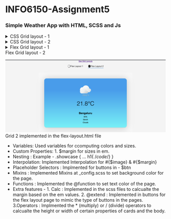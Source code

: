 # INFO6150-Assignment5
### Simple Weather App with HTML, SCSS and Js

<details>
 <summary> CSS Grid layout - 1</summary> 

  ![](./images/readme-images/Readme_Grid1.png)
   </br>
   Grid 1 implemented in the index.html file and 
</details>
<details>
 <summary> CSS Grid layout - 2</summary> 

  ![](./images/readme-images/Readme_Grid2.png)
   </br>
   Grid 2 implemented in the index.html file 
</details>
<details>
 <summary> Flex Grid layout - 1</summary> 

  ![](./images/readme-images/Readme_flex2.png)
   </br>
 Grid 1 implemented in the flex-layout.html file and 
</details>
 <summary> Flex Grid layout - 2</summary> 

  ![](./images/readme-images/Readme_flex2.png)
   </br>
   Grid 2 implemented in the flex-layout.html file  
</details>

<summary>

- Variables: Used variables for ccomputing colors and sizes.
- Custom Properties: 1. $margin for sizes in em.
- Nesting : Example - .showcase { ... h1{ /*code*/} }
- Interpolation: Implemented Interpolation for #{$image} & #{$margin}
- Placeholder Selectors : Implmented for buttons in - $btn
- Mixins : Implemented Mixins at _config.scss  to set background color for the page.
- Functions : Implemented the @function to set text color of the page.
- Extra features - 1. Calc : Implemented in the scss files to calcualte the margin based on the em values.
                    2. @extend : Implemented in buttons for the flex layout page to mimic the type of buttons in the pages.
                    3.Operators : Implmented the * (multiply) or / (divide) operators to calcualte the height or width of certain properties of cards and the body. 
